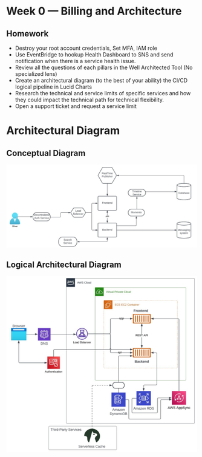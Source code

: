 # Week 0 — Billing and Architecture
## Homework
- Destroy your root account credentials, Set MFA, IAM role
- Use EventBridge to hookup Health Dashboard to SNS and send notification when there is a service health issue.
- Review all the questions of each pillars in the Well Architected Tool (No specialized lens)
- Create an architectural diagram (to the best of your ability) the CI/CD logical pipeline in Lucid Charts
- Research the technical and service limits of specific services and how they could impact the technical path for technical flexibility. 
- Open a support ticket and request a service limit


# Architectural Diagram
## Conceptual Diagram
<img src="./assets/week0/cruddur-conceptual-diagram.jpg">

## Logical Architectural Diagram
<img src="./assets/week0/cruddur-architectural-diagram.jpg">
